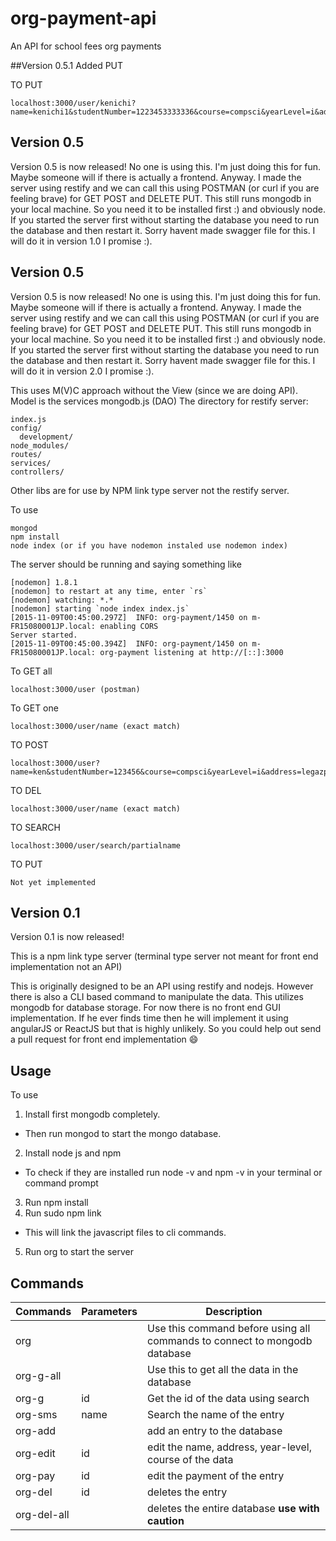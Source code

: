 # org-payment-api
An API for school fees org payments

##Version 0.5.1
Added PUT

TO PUT

```
localhost:3000/user/kenichi?name=kenichi1&studentNumber=1223453333336&course=compsci&yearLevel=i&address=legazpi&organizationalFee=unpaid&contribution=100&sportsFee=1453&partyFee=1million&specialFee1=special1&specialFee2=spec2
```


## Version 0.5

Version 0.5 is now released! No one is using this. I'm just doing this for fun. Maybe someone will if there is actually a frontend. Anyway. I made the server using restify and we can call this using POSTMAN (or curl if you are feeling brave) for GET POST and DELETE PUT.
This still runs mongodb in your local machine. So you need it to be installed first :) and obviously node. If you started the server first without starting the database you need to run the database and then restart it. Sorry havent made swagger file for this. I will do it in version 1.0 I promise :).

## Version 0.5

Version 0.5 is now released! No one is using this. I'm just doing this for fun. Maybe someone will if there is actually a frontend. Anyway. I made the server using restify and we can call this using POSTMAN (or curl if you are feeling brave) for GET POST and DELETE PUT.
This still runs mongodb in your local machine. So you need it to be installed first :) and obviously node. If you started the server first without starting the database you need to run the database and then restart it. Sorry havent made swagger file for this. I will do it in version 2.0 I promise :).

This uses M(V)C approach without the View (since we are doing API). Model is the services mongodb.js (DAO)
The directory for restify server:
```
index.js
config/
  development/
node_modules/
routes/
services/
controllers/
```
Other libs are for use by NPM link type server not the restify server.

To use

```
mongod
npm install
node index (or if you have nodemon instaled use nodemon index)
```
The server should be running and saying something like
```
[nodemon] 1.8.1
[nodemon] to restart at any time, enter `rs`
[nodemon] watching: *.*
[nodemon] starting `node index index.js`
[2015-11-09T00:45:00.297Z]  INFO: org-payment/1450 on m-FR15080001JP.local: enabling CORS
Server started.
[2015-11-09T00:45:00.394Z]  INFO: org-payment/1450 on m-FR15080001JP.local: org-payment listening at http://[::]:3000

```
To GET all
```
localhost:3000/user (postman)
```

To GET one
```
localhost:3000/user/name (exact match)
```

TO POST
```
localhost:3000/user?name=ken&studentNumber=123456&course=compsci&yearLevel=i&address=legazpi&organizationalFee=unpaid&contribution=100&sportsFee=1453&partyFee=1million&specialFee1=special1&specialFee2=spec2
```
TO DEL
```
localhost:3000/user/name (exact match)
```

TO SEARCH
```
localhost:3000/user/search/partialname
```
TO PUT

```
Not yet implemented
```


## Version 0.1

Version 0.1 is now released!

This is a npm link type server (terminal type server not meant for front end implementation not an API)

This is originally designed to be an API using restify and nodejs. However there is also a CLI based command to manipulate the data. This utilizes mongodb for database storage. For now there is no front end GUI implementation. If he ever finds time then he will implement it using angularJS or ReactJS but that is highly unlikely. So you could help out send a pull request for front end implementation :smile:

## Usage

To use

1. Install first mongodb completely.
* Then run mongod to start the mongo database.
2. Install node js and npm
* To check if they are installed run node -v and npm -v in your terminal or command prompt
3. Run npm install
4. Run sudo npm link
* This will link the javascript files to cli commands.
5. Run org to start the server

## Commands

| Commands | Parameters | Description |
|----------|-----|-------------|
| org |  | Use this command before using all commands to connect to mongodb database |
| org-g-all | | Use this to get all the data in the database |
| org-g | id | Get the id of the data using search |
| org-sms | name | Search the name of the entry |
| org-add | | add an entry to the database |
| org-edit| id | edit the name, address, year-level, course of the data |
| org-pay | id | edit the payment of the entry |
| org-del | id | deletes the entry |
| org-del-all | | deletes the entire database **use with caution**|
